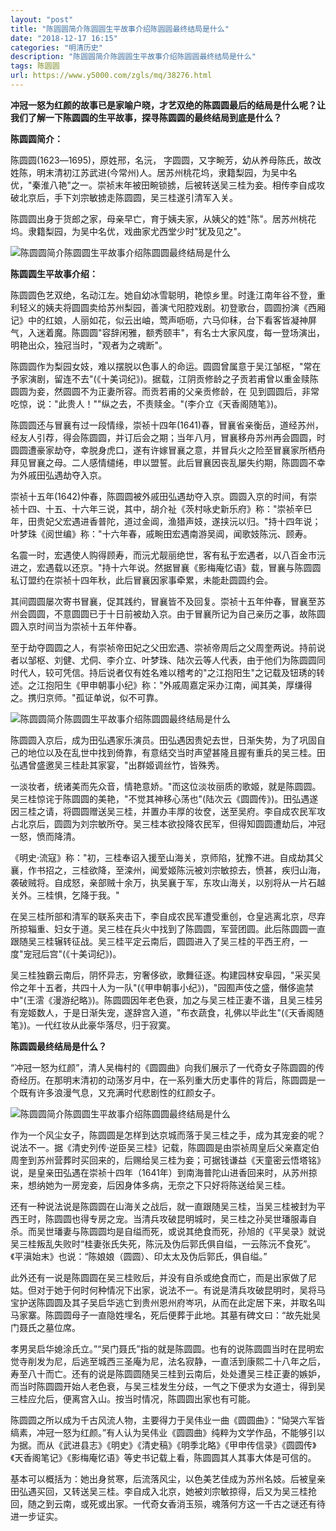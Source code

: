 ```yaml
---
layout: "post"
title: "陈圆圆简介陈圆圆生平故事介绍陈圆圆最终结局是什么"
date: "2018-12-17 16:15"
categories: "明清历史"
description: "陈圆圆简介陈圆圆生平故事介绍陈圆圆最终结局是什么"
tags: 陈圆圆
url: https://www.y5000.com/zgls/mq/38276.html
---
```






**冲冠一怒为红颜的故事已是家喻户晓，才艺双绝的陈圆圆最后的结局是什么呢？让我们了解一下陈圆圆的生平故事，探寻陈圆圆的最终结局到底是什么？**

 **陈圆圆简介：**

陈圆圆(1623―1695)，原姓邢，名沅，
字圆圆，又字畹芳，幼从养母陈氏，故改姓陈，明末清初江苏武进(今常州)人。居苏州桃花坞，隶籍梨园，为吴中名优，"秦淮八艳"之一。崇祯末年被田畹锁掳，后被转送吴三桂为妾。相传李自成攻破北京后，手下刘宗敏掳走陈圆圆，吴三桂遂引清军入关。

陈圆圆出身于货郎之家，母亲早亡，育于姨夫家，从姨父的姓"陈"。居苏州桃花坞。隶籍梨园，为吴中名优，戏曲家尤西堂少时"犹及见之"。

![陈圆圆简介陈圆圆生平故事介绍陈圆圆最终结局是什么](https://img.y5000.com/uploads/allimg/181204/f1805316b074d06e7e2c509b0a7184b7.jpg)

 **陈圆圆生平故事介绍：**

陈圆圆色艺双绝，名动江左。她自幼冰雪聪明，艳惊乡里。时逢江南年谷不登，重利轻义的姨夫将圆圆卖给苏州梨园，善演弋阳腔戏剧。初登歌台，圆圆扮演《西厢记》中的红娘，人丽如花，似云出岫，莺声呖呖，六马仰秣，台下看客皆凝神屏气，入迷着魔。陈圆圆"容辞闲雅，额秀颐丰"，有名士大家风度，每一登场演出，明艳出众，独冠当时，"观者为之魂断"。  

陈圆圆作为梨园女妓，难以摆脱以色事人的命运。圆圆曾属意于吴江邹枢，"常在予家演剧，留连不去"(《十美词纪》)。据载，江阴贡修龄之子贡若甫曾以重金赎陈圆圆为妾，然圆圆不为正妻所容。而贡若甫的父亲贡修龄，在
见到圆圆后，非常吃惊，说："此贵人！""纵之去，不责赎金。"(李介立《天香阁随笔》)。

陈圆圆还与冒襄有过一段情缘，崇祯十四年(1641)春，冒襄省亲衡岳，道经苏州，经友人引荐，得会陈圆圆，并订后会之期；当年八月，冒襄移舟苏州再会圆圆，时圆圆遭豪家劫夺，幸脱身虎口，遂有许嫁冒襄之意，并冒兵火之险至冒襄家所栖舟拜见冒襄之母。二人感情缱绻，申以盟誓。此后冒襄因丧乱屡失约期，陈圆圆不幸为外戚田弘遇劫夺入京。  

崇祯十五年(1642)仲春，陈圆圆被外戚田弘遇劫夺入京。圆圆入京的时间，有崇祯十四、十五、十六年三说，其中，胡介祉《茨村咏史新乐府》称："崇祯辛巳年，田贵妃父宏遇进香普陀，道过金阊，渔猎声妓，遂挟沅以归。"持十四年说；叶梦珠《阅世编》称："十六年春，戚畹田宏遇南游吴阊，闻歌妓陈沅、顾寿。

名震一时，宏遇使人购得顾寿，而沅尤靓丽绝世，客有私于宏遇者，以八百金市沅进之，宏遇载以还京。"持十六年说。然据冒襄《影梅庵忆语》载，冒襄与陈圆圆私订盟约在崇祯十四年秋，此后冒襄因家事牵累，未能赴圆圆约会。

其间圆圆屡次寄书冒襄，促其践约，冒襄皆不及回复。崇祯十五年仲春，冒襄至苏州会圆圆，不意圆圆已于十日前被劫入京。由于冒襄所记为自己亲历之事，故陈圆圆入京时间当为崇祯十五年仲春。

至于劫夺圆圆之人，有崇祯帝田妃之父田宏遇、崇祯帝周后之父周奎两说。持前说者以邹枢、刘健、尤侗、李介立、叶梦珠、陆次云等人代表，由于他们为陈圆圆同时代人，较可凭信。持后说者仅有姓名难以稽考的"之江抱阳生"之记载及钮琇的转述。之江抱阳生《甲申朝事小纪》称："外戚周嘉定采办江南，闻其美，厚缣得之。携归京师。"孤证单说，似不可靠。

![陈圆圆简介陈圆圆生平故事介绍陈圆圆最终结局是什么](https://img.y5000.com/uploads/allimg/181204/c9a60eebb170f7a90f5e630f65b08996.jpg)

陈圆圆入京后，成为田弘遇家乐演员。田弘遇因贵妃去世，日渐失势，为了巩固自己的地位以及在乱世中找到倚靠，有意结交当时声望甚隆且握有重兵的吴三桂。田弘遇曾盛邀吴三桂赴其家宴，"出群姬调丝竹，皆殊秀。

一淡妆者，统诸美而先众音，情艳意娇。"而这位淡妆丽质的歌姬，就是陈圆圆。吴三桂惊诧于陈圆圆的美艳，"不觉其神移心荡也"(陆次云《圆圆传》)。田弘遇遂因三桂之请，将圆圆赠送吴三桂，并置办丰厚的妆奁，送至吴府。李自成农民军攻占北京后，圆圆为刘宗敏所夺。吴三桂本欲投降农民军，但得知圆圆遭劫后，冲冠一怒，愤而降清。

《明史·流寇》称："初，三桂奉诏入援至山海关，京师陷，犹豫不进。自成劫其父襄，作书招之，三桂欲降，至滦州，闻爱姬陈沅被刘宗敏掠去，愤甚，疾归山海，袭破贼将。自成怒，亲部贼十余万，执吴襄于军，东攻山海关，以别将从一片石越关外。三桂惧，乞降于我。"  

在吴三桂所部和清军的联系夹击下，李自成农民军遭受重创，仓皇逃离北京，尽弃所掠辎重、妇女于道。吴三桂在兵火中找到了陈圆圆，军营团圆。此后陈圆圆一直跟随吴三桂辗转征战。吴三桂平定云南后，圆圆进入了吴三桂的平西王府，一度"宠冠后宫"(《十美词纪》)。

吴三桂独霸云南后，阴怀异志，穷奢侈欲，歌舞征逐。构建园林安阜园，"采买吴伶之年十五者，共四十人为一队"(《甲申朝事小纪》)，"园囿声伎之盛，僭侈逾禁中"(王澐《漫游纪略》)。陈圆圆因年老色衰，加之与吴三桂正妻不谐，且吴三桂另有宠姬数人，于是日渐失宠，遂辞宫入道，"布衣蔬食，礼佛以毕此生"(《天香阁随笔》)。一代红妆从此豪华落尽，归于寂寞。  

 **陈圆圆最终结局是什么？**

“冲冠一怒为红颜”，清人吴梅村的《圆圆曲》向我们展示了一代奇女子陈圆圆的传奇经历。在那明末清初的动荡岁月中，在一系列重大历史事件的背后，陈圆圆是一个既有许多浪漫气息，又充满时代悲剧性的红颜女子。

![陈圆圆简介陈圆圆生平故事介绍陈圆圆最终结局是什么](https://img.y5000.com/uploads/allimg/181204/6af88e2c6152645124790fbf8649b6dd.jpg)

作为一个风尘女子，陈圆圆是怎样到达京城而落于吴三桂之手，成为其宠妾的呢？说法不一。据《清史列传·逆臣吴三桂》记载，陈圆圆是由崇祯周皇后父亲嘉定伯周奎到苏州营葬时买回来的，后赐给吴三桂为妾；可据钱谦益《天童密云悟塔铭》说，是皇亲田弘遇在崇祯十四年（1641年）到南海普陀山进香回来时，从苏州掠来，想纳她为一房宠妾，后因身体多病，无奈之下只好将陈送给吴三桂。

还有一种说法说是陈圆圆在山海关之战后，就一直跟随吴三桂，当吴三桂被封为平西王时，陈圆圆也得专房之宠。当清兵攻破昆明城时，吴三桂之孙吴世璠服毒自杀。而吴世璠妻与陈圆圆均是自缢而死，或说其绝食而死，孙旭的《平吴录》就说吴三桂叛乱失败时“桂妻张氏失死，陈沅及伪后郭氏俱自缢，一云陈沅不食死”。《平滇始末》也说：“陈娘娘（圆圆）、印太太及伪后郭氏，俱自缢。”

此外还有一说是陈圆圆在吴三桂败后，并没有自杀或绝食而亡，而是出家做了尼姑。但对于她于何时何种情况下出家，说法不一。有说是清兵攻破昆明时，吴将马宝护送陈圆圆及其子吴启华逃亡到贵州恩州府岑巩，从而在此定居下来，并取名叫马家寨。陈圆圆母子一直隐姓埋名，死后便葬于此地。其墓有碑文曰：“故先妣吴门聂氏之墓位席。

孝男吴启华媳涂氏立。”“吴门聂氏”指的就是陈圆圆。也有的说陈圆圆当时在昆明宏觉寺削发为尼，后逃至城西三圣庵为尼，法名寂静，一直活到康熙二十八年之后，寿至八十而亡。还有的说是陈圆圆随吴三桂到云南后，处处遭吴三桂正妻的嫉妒，而当时陈圆圆开始人老色衰，与吴三桂发生分歧，一气之下便求为女道士，得到吴三桂应允后，便离宫入山。按当时情况，陈圆圆出家也有可能。

陈圆圆之所以成为千古风流人物，主要得力于吴伟业一曲《圆圆曲》：“恸哭六军皆缟素，冲冠一怒为红颜。”有人认为吴伟业《圆圆曲》纯粹为文学作品，不能够引以为据。而从《武进县志》《明史》《清史稿》《明季北略》《甲申传信录》《圆圆传》《天香阁笔记》《影梅庵忆语》等史书记载上看，陈圆圆其人其事大体是可信的。

基本可以概括为：她出身贫寒，后流落风尘，以色美艺佳成为苏州名妓。后被皇亲田弘遇买回，又转送吴三桂。李自成入北京，她被刘宗敏掠得，后又为吴三桂抢回，随之到云南，或死或出家。一代奇女香消玉殒，魂落何方这一千古之谜还有待进一步证实。
